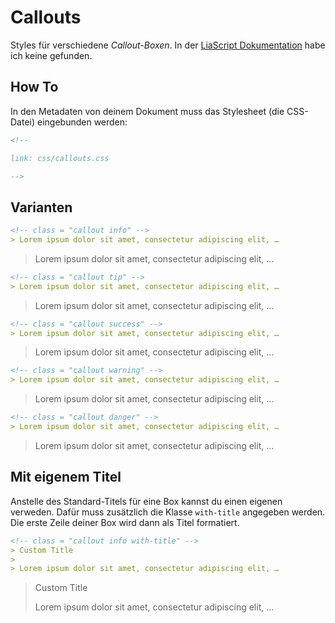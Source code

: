 <!--

author:   Nicolai Bach

email:    nicolai.bach@fh-potsdam.de

version:  0.0.2

language: de

narrator: Deutsch Female

dark: false

comment:  Demo-Seite für `css/callouts.css`.

link: ../css/callouts.css

-->

# Callouts

Styles für verschiedene *Callout-Boxen*. In der [LiaScript Dokumentation](https://liascript.github.io/course/?https://raw.githubusercontent.com/liaScript/docs/master/README.md#1) habe ich keine gefunden.

How To
------

In den Metadaten von deinem Dokument muss das Stylesheet (die CSS-Datei) eingebunden werden:

```markdown
<!--

link: css/callouts.css

-->
```

Varianten
---------

```markdown
<!-- class = "callout info" -->
> Lorem ipsum dolor sit amet, consectetur adipiscing elit, …
```

<!-- class = "callout info" -->
> Lorem ipsum dolor sit amet, consectetur adipiscing elit, …

```markdown
<!-- class = "callout tip" -->
> Lorem ipsum dolor sit amet, consectetur adipiscing elit, …
```

<!-- class = "callout tip" -->
> Lorem ipsum dolor sit amet, consectetur adipiscing elit, …

```markdown
<!-- class = "callout success" -->
> Lorem ipsum dolor sit amet, consectetur adipiscing elit, …
```

<!-- class = "callout success" -->
> Lorem ipsum dolor sit amet, consectetur adipiscing elit, …

```markdown
<!-- class = "callout warning" -->
> Lorem ipsum dolor sit amet, consectetur adipiscing elit, …
```
<!-- class = "callout warning" -->
> Lorem ipsum dolor sit amet, consectetur adipiscing elit, …

```markdown
<!-- class = "callout danger" -->
> Lorem ipsum dolor sit amet, consectetur adipiscing elit, …
```

<!-- class = "callout danger" -->
> Lorem ipsum dolor sit amet, consectetur adipiscing elit, …

Mit eigenem Titel
-----------------

Anstelle des Standard-Titels für eine Box kannst du einen eigenen verweden. Dafür muss zusätzlich die Klasse `with-title` angegeben werden. Die erste Zeile deiner Box wird dann als Titel formatiert.

```markdown
<!-- class = "callout info with-title" -->
> Custom Title
> 
> Lorem ipsum dolor sit amet, consectetur adipiscing elit, …
```

<!-- class = "callout info with-title" -->
> Custom Title
> 
> Lorem ipsum dolor sit amet, consectetur adipiscing elit, …
